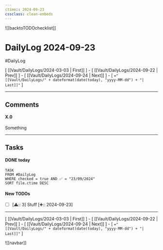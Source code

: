 ```yaml
---
ctime:: 2024-09-23
cssclass: clean-embeds
---
```

![[backtoTODOchecklist]]
# DailyLog 2024-09-23

#DailyLog

\[ [[Vault/DailyLogs/2024-03-03 | First]] \] - \[ [[Vault/DailyLogs/2024-09-22 | Prev]] \] - \[ [[Vault/DailyLogs/2024-09-24 | Next]] \] - \[ `="[[Vault/DailyLogs/" + dateformat(date(today), "yyyy-MM-dd") + "| Last]]"` \]

---

## Comments

#### X.0

Something



---

## Tasks
#### DONE today
```dataview
TASK
FROM #DailyLog
WHERE checked = true AND ✅ = "23/09/2024"
SORT file.ctime DESC
```


#### New TODOs
- [ ] [⚠️:: 3] Stuff [➕:: 2024-09-23]



---

\[ [[Vault/DailyLogs/2024-03-03 | First]] \] - \[ [[Vault/DailyLogs/2024-09-22 | Prev]] \] - \[ [[Vault/DailyLogs/2024-09-24 | Next]] \] - \[ `="[[Vault/DailyLogs/" + dateformat(date(today), "yyyy-MM-dd") + "| Last]]"` \]

![[navbar]]



